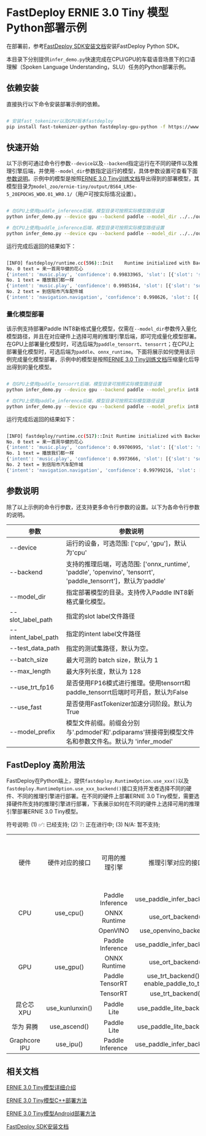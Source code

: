 # FastDeploy ERNIE 3.0 Tiny 模型Python部署示例

在部署前，参考[FastDeploy SDK安装文档](https://github.com/PaddlePaddle/FastDeploy/blob/develop/docs/cn/build_and_install/download_prebuilt_libraries.md)安装FastDeploy Python SDK。

本目录下分别提供`infer_demo.py`快速完成在CPU/GPU的车载语音场景下的口语理解（Spoken Language Understanding，SLU）任务的Python部署示例。


## 依赖安装

直接执行以下命令安装部署示例的依赖。

```bash

# 安装fast_tokenizer以及GPU版本fastdeploy
pip install fast-tokenizer-python fastdeploy-gpu-python -f https://www.paddlepaddle.org.cn/whl/fastdeploy.html

```

## 快速开始

以下示例可通过命令行参数`--device`以及`--backend`指定运行在不同的硬件以及推理引擎后端，并使用`--model_dir`参数指定运行的模型，具体参数设置可查看下面[参数说明](#参数说明)。示例中的模型是按照[ERNIE 3.0 Tiny训练文档](../../README.md)导出得到的部署模型，其模型目录为`model_zoo/ernie-tiny/output/BS64_LR5e-5_20EPOCHS_WD0.01_WR0.1/`（用户可按实际情况设置）。

```bash

# 在GPU上使用paddle_inference后端，模型目录可按照实际模型路径设置
python infer_demo.py --device gpu --backend paddle --model_dir ../../output/BS64_LR5e-5_20EPOCHS_WD0.01_WR0.1 --slot_label_path ../../data/slots_label.txt --intent_label_path ../../data/intent_label.txt

# 在CPU上使用paddle_inference后端，模型目录可按照实际模型路径设置
python infer_demo.py --device cpu --backend paddle --model_dir ../../output/BS64_LR5e-5_20EPOCHS_WD0.01_WR0.1 --slot_label_path ../../data/slots_label.txt --intent_label_path ../../data/intent_label.txt

```

运行完成后返回的结果如下：

```bash

[INFO] fastdeploy/runtime.cc(596)::Init    Runtime initialized with Backend::PDINFER in Device::GPU.
No. 0 text = 来一首周华健的花心
{'intent': 'music.play', 'confidence': 0.99833965, 'slot': [{'slot': 'singer', 'entity': '周华健', 'pos': [3, 5]}, {'slot': 'song', 'entity': '花心', 'pos': [7, 8]}]}
No. 1 text = 播放我们都一样
{'intent': 'music.play', 'confidence': 0.9985164, 'slot': [{'slot': 'song', 'entity': '我们都一样', 'pos': [2, 6]}]}
No. 2 text = 到信阳市汽车配件城
{'intent': 'navigation.navigation', 'confidence': 0.998626, 'slot': [{'slot': 'destination', 'entity': '信阳市汽车配件城', 'pos': [1, 8]}]}

```

### 量化模型部署

该示例支持部署Paddle INT8新格式量化模型，仅需在`--model_dir`参数传入量化模型路径，并且在对应硬件上选择可用的推理引擎后端，即可完成量化模型部署。在GPU上部署量化模型时，可选后端为`paddle_tensorrt`、`tensorrt`；在CPU上部署量化模型时，可选后端为`paddle`、`onnx_runtime`。下面将展示如何使用该示例完成量化模型部署，示例中的模型是按照[ERNIE 3.0 Tiny训练文档](../../README.md)压缩量化后导出得到的量化模型。

```bash

# 在GPU上使用paddle_tensorrt后端，模型目录可按照实际模型路径设置
python infer_demo.py --device gpu --backend paddle --model_prefix int8 --model_dir ../../output/BS64_LR5e-5_20EPOCHS_WD0.01_WR0.1 --slot_label_path ../../data/slots_label.txt --intent_label_path ../../data/intent_label.txt

# 在CPU上使用paddle_inference后端，模型目录可按照实际模型路径设置
python infer_demo.py --device cpu --backend paddle --model_prefix int8 --model_dir ../../output/BS64_LR5e-5_20EPOCHS_WD0.01_WR0.1_quant --slot_label_path ../../data/slots_label.txt --intent_label_path ../../data/intent_label.txt

```

运行完成后返回的结果如下：

```bash

[INFO] fastdeploy/runtime.cc(517)::Init	Runtime initialized with Backend::PDINFER in Device::GPU.
No. 0 text = 来一首周华健的花心
{'intent': 'music.play', 'confidence': 0.99706995, 'slot': [{'slot': 'singer', 'entity': '周华健', 'pos': [3, 5]}, {'slot': 'song', 'entity': '花心', 'pos': [7, 8]}]}
No. 1 text = 播放我们都一样
{'intent': 'music.play', 'confidence': 0.9973666, 'slot': [{'slot': 'song', 'entity': '我们都一样', 'pos': [2, 6]}]}
No. 2 text = 到信阳市汽车配件城
{'intent': 'navigation.navigation', 'confidence': 0.99799216, 'slot': [{'slot': 'destination', 'entity': '信阳市汽车配件城', 'pos': [1, 8]}]}

```

## 参数说明

除了以上示例的命令行参数，还支持更多命令行参数的设置。以下为各命令行参数的说明。

| 参数 |参数说明 |
|----------|--------------|
|--device | 运行的设备，可选范围: ['cpu', 'gpu']，默认为'cpu' |
|--backend | 支持的推理后端，可选范围: ['onnx_runtime', 'paddle', 'openvino', 'tensorrt', 'paddle_tensorrt']，默认为'paddle' |
|--model_dir | 指定部署模型的目录。支持传入Paddle INT8新格式量化模型。 |
|--slot_label_path| 指定的slot label文件路径 |
|--intent_label_path| 指定的intent label文件路径 |
|--test_data_path| 指定的测试集路径，默认为空。 |
|--batch_size |最大可测的 batch size，默认为 1|
|--max_length |最大序列长度，默认为 128|
|--use_trt_fp16 | 是否使用FP16模式进行推理。使用tensorrt和paddle_tensorrt后端时可开启，默认为False |
|--use_fast| 是否使用FastTokenizer加速分词阶段。默认为True|
|--model_prefix| 模型文件前缀。前缀会分别与'.pdmodel'和'.pdiparams'拼接得到模型文件名和参数文件名。默认为 'infer_model'|

## FastDeploy 高阶用法

FastDeploy在Python端上，提供`fastdeploy.RuntimeOption.use_xxx()`以及`fastdeploy.RuntimeOption.use_xxx_backend()`接口支持开发者选择不同的硬件、不同的推理引擎进行部署。在不同的硬件上部署ERNIE 3.0 Tiny模型，需要选择硬件所支持的推理引擎进行部署，下表展示如何在不同的硬件上选择可用的推理引擎部署ERNIE 3.0 Tiny模型。

符号说明: (1) ✅: 已经支持; (2) ❔: 正在进行中; (3) N/A: 暂不支持;

<table>
    <tr>
        <td align=center> 硬件</td>
        <td align=center> 硬件对应的接口</td>
        <td align=center> 可用的推理引擎  </td>
        <td align=center> 推理引擎对应的接口 </td>
        <td align=center> 是否支持ERNIE 3.0 Tiny模型 </td>
        <td align=center> 是否支持Paddle新格式量化模型 </td>
        <td align=center> 是否支持FP16模式 </td>
    </tr>
    <tr>
        <td rowspan=3 align=center> CPU </td>
        <td rowspan=3 align=center> use_cpu() </td>
        <td align=center> Paddle Inference </td>
        <td align=center> use_paddle_infer_backend() </td>
        <td align=center>  ✅ </td>
        <td align=center>  ✅ </td>
        <td align=center>  N/A </td>
    </tr>
    <tr>
      <td align=center> ONNX Runtime </td>
      <td align=center> use_ort_backend() </td>
      <td align=center> ✅ </td>
      <td align=center>  ✅ </td>
      <td align=center>  N/A </td>
    </tr>
    <tr>
      <td align=center> OpenVINO </td>
      <td align=center> use_openvino_backend() </td>
      <td align=center> ✅ </td>
      <td align=center> ❔ </td>
      <td align=center>  N/A </td>
    </tr>
    <tr>
        <td rowspan=4 align=center> GPU </td>
        <td rowspan=4 align=center> use_gpu() </td>
        <td align=center> Paddle Inference </td>
        <td align=center> use_paddle_infer_backend() </td>
        <td align=center>  ✅ </td>
        <td align=center>  ✅ </td>
        <td align=center>  N/A </td>
    </tr>
    <tr>
      <td align=center> ONNX Runtime </td>
      <td align=center> use_ort_backend() </td>
      <td align=center> ✅ </td>
      <td align=center>  ✅ </td>
      <td align=center>  ❔ </td>
    </tr>
    <tr>
      <td align=center> Paddle TensorRT </td>
      <td align=center> use_trt_backend() + enable_paddle_to_trt() </td>
      <td align=center> ✅  </td>
      <td align=center> ✅ </td>
      <td align=center> ✅ </td>
    </tr>
    <tr>
      <td align=center> TensorRT </td>
      <td align=center> use_trt_backend() </td>
      <td align=center> ✅  </td>
      <td align=center> ✅ </td>
      <td align=center> ✅ </td>
    </tr>
    <tr>
        <td align=center> 昆仑芯 XPU </td>
        <td align=center> use_kunlunxin() </td>
        <td align=center> Paddle Lite </td>
        <td align=center> use_paddle_lite_backend() </td>
        <td align=center>  ✅ </td>
        <td align=center>  N/A </td>
        <td align=center>  N/A </td>
    </tr>
    <tr>
        <td align=center> 华为 昇腾 </td>
        <td align=center> use_ascend() </td>
        <td align=center> Paddle Lite </td>
        <td align=center> use_paddle_lite_backend() </td>
        <td align=center> ✅ </td>
        <td align=center> ❔ </td>
        <td align=center> ✅ </td>
    </tr>
    <tr>
        <td align=center> Graphcore IPU </td>
        <td align=center> use_ipu() </td>
        <td align=center> Paddle Inference </td>
        <td align=center> use_paddle_infer_backend() </td>
        <td align=center> ❔ </td>
        <td align=center> ❔ </td>
        <td align=center> N/A </td>
    </tr>
</table>

## 相关文档

[ERNIE 3.0 Tiny模型详细介绍](../../README.md)

[ERNIE 3.0 Tiny模型C++部署方法](../cpp/README.md)

[ERNIE 3.0 Tiny模型Android部署方法](../android/README.md)

[FastDeploy SDK安装文档](https://github.com/PaddlePaddle/FastDeploy/blob/develop/docs/cn/build_and_install/download_prebuilt_libraries.md)
